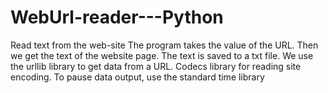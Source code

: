 # WebUrl-reader---Python
Read text from the web-site
The program takes the value of the URL. Then we get the text of the website page.
The text is saved to a txt file. We use the urllib library to get data from a URL. 
Codecs library for reading site encoding.
To pause data output, use the standard time library
